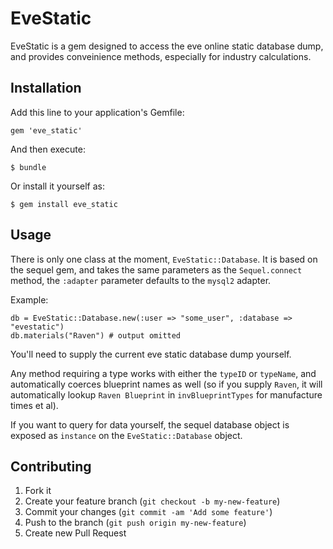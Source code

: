 # EveStatic

EveStatic is a gem designed to access the eve online static database dump, and provides conveinience methods,
especially for industry calculations.

## Installation

Add this line to your application's Gemfile:

    gem 'eve_static'

And then execute:

    $ bundle

Or install it yourself as:

    $ gem install eve_static

## Usage

There is only one class at the moment, `EveStatic::Database`. It is based on the sequel gem,
and takes the same parameters as the `Sequel.connect` method, the `:adapter` parameter defaults to 
the `mysql2` adapter.

Example:

    db = EveStatic::Database.new(:user => "some_user", :database => "evestatic")
    db.materials("Raven") # output omitted

You'll need to supply the current eve static database dump yourself.

Any method requiring a type works with either the `typeID` or `typeName`, and automatically coerces
blueprint names as well (so if you supply `Raven`, it will automatically lookup `Raven Blueprint` in
`invBlueprintTypes` for manufacture times et al).

If you want to query for data yourself, the sequel database object is exposed as `instance` on the `EveStatic::Database` object.

## Contributing

1. Fork it
2. Create your feature branch (`git checkout -b my-new-feature`)
3. Commit your changes (`git commit -am 'Add some feature'`)
4. Push to the branch (`git push origin my-new-feature`)
5. Create new Pull Request
